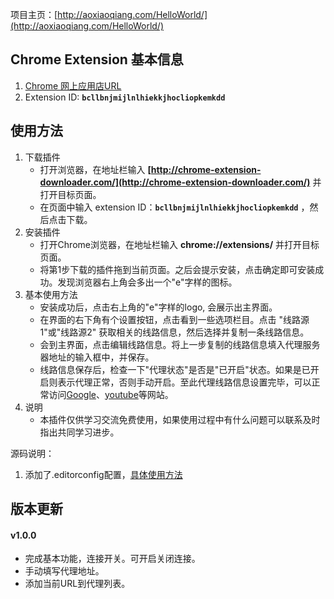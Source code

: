 项目主页：[http://aoxiaoqiang.com/HelloWorld/](http://aoxiaoqiang.com/HelloWorld/)

## Chrome Extension 基本信息

1. [Chrome 网上应用店URL](https://chrome.google.com/webstore/detail/hello-world-proxy/bcllbnjmijlnlhiekkjhocliopkemkdd)
2. Extension ID: **`bcllbnjmijlnlhiekkjhocliopkemkdd`**

## 使用方法

1. 下载插件
	+ 打开浏览器，在地址栏输入 **[http://chrome-extension-downloader.com/](http://chrome-extension-downloader.com/)** 并打开目标页面。
	+ 在页面中输入 extension ID：**`bcllbnjmijlnlhiekkjhocliopkemkdd`** ，然后点击下载。
2. 安装插件
	+ 打开Chrome浏览器，在地址栏输入 **chrome://extensions/** 并打开目标页面。
	+ 将第1步下载的插件拖到当前页面。之后会提示安装，点击确定即可安装成功。发现浏览器右上角会多出一个"e"字样的图标。
3. 基本使用方法
	+ 安装成功后，点击右上角的"e"字样的logo, 会展示出主界面。
	+ 在界面的右下角有个设置按钮，点击看到一些选项栏目。点击 "线路源1"或"线路源2" 获取相关的线路信息，然后选择并复制一条线路信息。
	+ 会到主界面，点击编辑线路信息。将上一步复制的线路信息填入代理服务器地址的输入框中，并保存。
	+ 线路信息保存后，检查一下"代理状态"是否是"已开启"状态。如果是已开启则表示代理正常，否则手动开启。至此代理线路信息设置完毕，可以正常访问[Google](http://www.google.com)、[youtube](http://www.youtube.com)等网站。
4. 说明
	+ 本插件仅供学习交流免费使用，如果使用过程中有什么问题可以联系及时指出共同学习进步。


源码说明：
1. 添加了.editorconfig配置，[具体使用方法](http://www.jianshu.com/p/712cea0ef70e)

## 版本更新

#### v1.0.0
+ 完成基本功能，连接开关。可开启关闭连接。
+ 手动填写代理地址。
+ 添加当前URL到代理列表。


